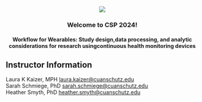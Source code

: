 <div align="center"><img src="https://github.com/graulaurak/CSP2024_Wearables/blob/master/Header.jpg"> </div>
<h3 align="center">
  Welcome to CSP 2024!
</h3>
<h4 align="Center">
Workflow for Wearables: Study design,data processing, and analytic considerations for research usingcontinuous health monitoring devices
</h4>

## Instructor Information
 Laura K Kaizer, MPH laura.kaizer@cuanschutz.edu </br>
 Sarah Schmiege, PhD sarah.schmiege@cuanschutz.edu </br>
 Heather Smyth, PhD  heather.smyth@cuanschutz.edu </br>
